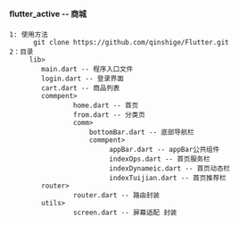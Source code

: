  #### flutter_active -- 商城
    1: 使用方法
          git clone https://github.com/qinshige/Flutter.git
    2：目录
         lib>
            main.dart -- 程序入口文件
            login.dart -- 登录界面
            cart.dart -- 商品列表
            commpent>
                    home.dart -- 首页
                    from.dart -- 分类页
                    comm>
                        bottomBar.dart -- 底部导航栏
                        commpent>
                             appBar.dart -- appBar公共组件
                             indexOps.dart -- 首页服务栏
                             indexDynameic.dart -- 首页动态栏
                             indexTuijian.dart -- 首页推荐栏
            router>
                    router.dart -- 路由封装
            utils>
                    screen.dart -- 屏幕适配 封装
            
                    
                    
                        
          